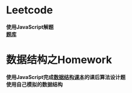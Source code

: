 # Leetcode
**使用JavaScript解题**    
**[题库](https://leetcode-cn.com/problemset/all/)**

# 数据结构之Homework
**使用JavaScript完成[数据结构课本](http://www.ryjiaoyu.com/book/details/3489)的课后算法设计题**    
**使用自己模拟的数据结构**


